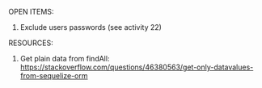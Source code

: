 
OPEN ITEMS:
1. Exclude users passwords (see activity 22)


RESOURCES:
1. Get plain data from findAll: https://stackoverflow.com/questions/46380563/get-only-datavalues-from-sequelize-orm